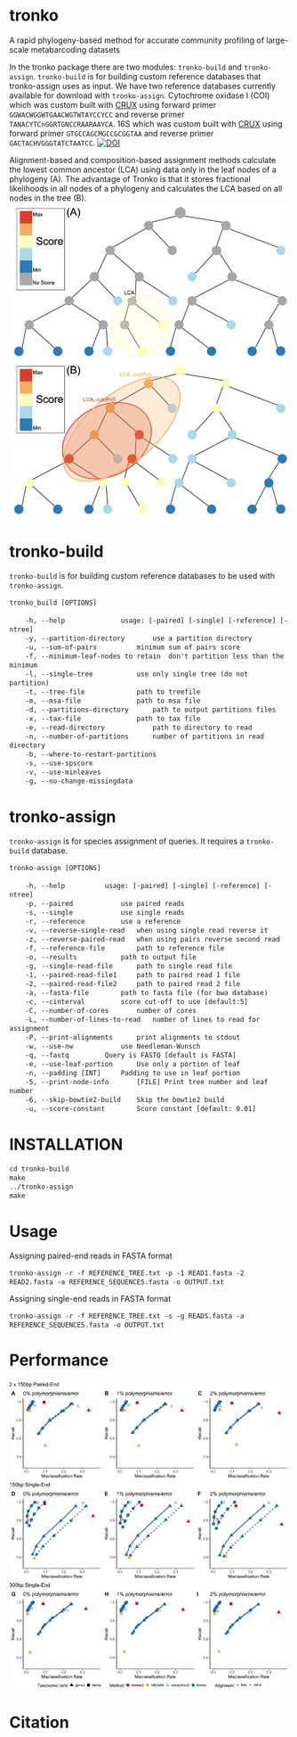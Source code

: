 # tronko
A rapid phylogeny-based method for accurate community profiling of large-scale metabarcoding datasets

In the tronko package there are two modules: `tronko-build` and `tronko-assign`. `tronko-build` is for building custom reference databases that tronko-assign uses as input. We have two reference databases currently available for download with `tronko-assign`. Cytochrome oxidase I (COI) which was custom built with <a href="https://github.com/limey-bean/CRUX_Creating-Reference-libraries-Using-eXisting-tools">CRUX</a> using forward primer `GGWACWGGWTGAACWGTWTAYCCYCC` and reverse primer `TANACYTCnGGRTGNCCRAARAAYCA`. 16S which was custom built with <a href="https://github.com/limey-bean/CRUX_Creating-Reference-libraries-Using-eXisting-tools">CRUX</a> using forward primer `GTGCCAGCMGCCGCGGTAA` and reverse primer `GACTACHVGGGTATCTAATCC`. 
<a href="https://doi.org/10.5281/zenodo.7407318"><img src="https://zenodo.org/badge/DOI/10.5281/zenodo.7407318.svg" alt="DOI"></a>

Alignment-based and composition-based assignment methods calculate the lowest common ancestor (LCA) using data only in the leaf nodes of a phylogeny (A). The advantage of Tronko is that it stores fractional likelihoods in all nodes of a phylogeny and calculates the LCA based on all nodes in the tree (B).
<img src="https://github.com/lpipes/tronko/blob/main/Overview_Figure.jpg?raw=true">

# tronko-build
`tronko-build` is for building custom reference databases to be used with `tronko-assign`.

	tronko_build [OPTIONS]
	
		-h, --help				usage: [-paired] [-single] [-reference] [-ntree]
		-y, --partition-directory		use a partition directory
		-u, --sum-of-pairs			minimum sum of pairs score
		-f, --minimum-leaf-nodes to retain	don't partition less than the minimum
		-l, --single-tree			use only single tree (do not partition)
		-t, --tree-file				path to treefile
		-m, --msa-file				path to msa file
		-d, --partitions-directory		path to output partitions files
		-x, --tax-file				path to tax file
		-e, --read-directory			path to directory to read
		-n, --number-of-partitions		number of partitions in read directory
		-b, --where-to-restart-partitions
		-s, --use-spscore
		-v, --use-minleaves
		-g, --no-change-missingdata


# tronko-assign
`tronko-assign` is for species assignment of queries. It requires a `tronko-build` database.

	tronko-assign [OPTIONS]
	
		-h, --help			usage: [-paired] [-single] [-reference] [-ntree]
		-p, --paired			use paired reads
		-s, --single			use single reads
		-r, --reference			use a reference
		-v, --reverse-single-read	when using single read reverse it
		-z, --reverse-paired-read	when using pairs reverse second read
		-f, --reference-file		path to reference file
		-o, --results			path to output file
		-g, --single-read-file		path to single read file
		-1, --paired-read-file1		path to paired read 1 file
		-2, --paired-read-file2		path to paired read 2 file
		-a, --fasta-file		path to fasta file (for bwa database)
		-c, --cinterval			score cut-off to use [default:5]
		-C, --number-of-cores		number of cores
		-L, --number-of-lines-to-read	number of lines to read for assignment
		-P, --print-alignments		print alignments to stdout
		-w, --use-nw			use Needleman-Wunsch
		-q, --fastq			Query is FASTQ [default is FASTA]
		-e, --use-leaf-portion		Use only a portion of leaf
		-n, --padding [INT]		Padding to use in leaf portion
		-5, --print-node-info		[FILE] Print tree number and leaf number
		-6, --skip-bowtie2-build	Skip the bowtie2 build
		-u, --score-constant		Score constant [default: 0.01]

# INSTALLATION

	cd tronko-build
	make
	../tronko-assign
	make

# Usage
Assigning paired-end reads in FASTA format
```
tronko-assign -r -f REFERENCE_TREE.txt -p -1 READ1.fasta -2 READ2.fasta -a REFERENCE_SEQUENCES.fasta -o OUTPUT.txt
```
Assigning single-end reads in FASTA format
```
tronko-assign -r -f REFERENCE_TREE.txt -s -g READS.fasta -a REFERENCE_SEQUENCES.fasta -o OUTPUT.txt
```

# Performance
<img src="https://github.com/lpipes/tronko/blob/main/LSO.png?raw=true">

# Citation
